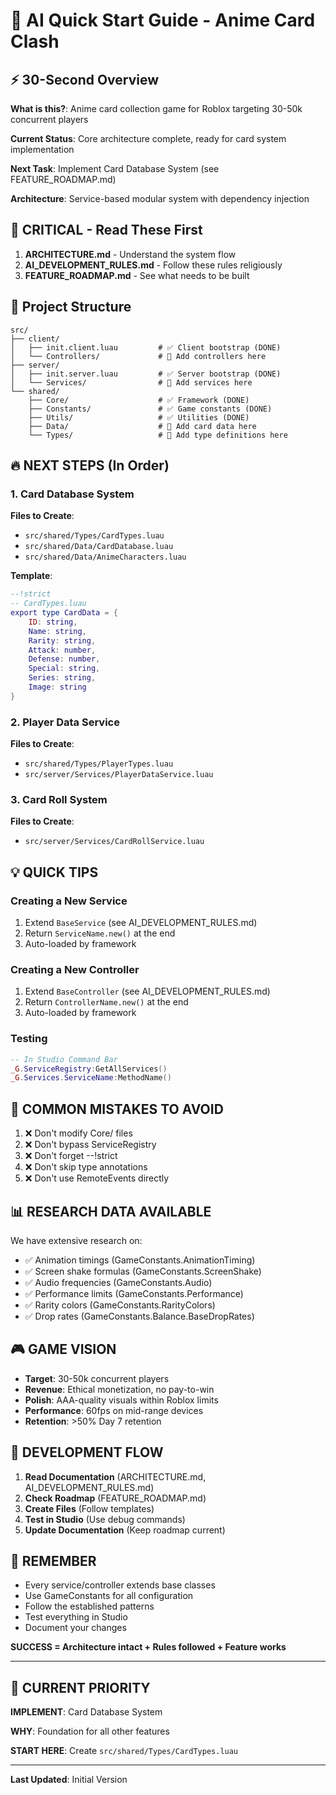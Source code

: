 # 🚀 AI Quick Start Guide - Anime Card Clash

## ⚡ 30-Second Overview

**What is this?**: Anime card collection game for Roblox targeting 30-50k concurrent players

**Current Status**: Core architecture complete, ready for card system implementation

**Next Task**: Implement Card Database System (see FEATURE_ROADMAP.md)

**Architecture**: Service-based modular system with dependency injection

## 🎯 **CRITICAL** - Read These First

1. **ARCHITECTURE.md** - Understand the system flow
2. **AI_DEVELOPMENT_RULES.md** - Follow these rules religiously
3. **FEATURE_ROADMAP.md** - See what needs to be built

## 📁 Project Structure

```
src/
├── client/
│   ├── init.client.luau         # ✅ Client bootstrap (DONE)
│   └── Controllers/             # 🔄 Add controllers here
├── server/
│   ├── init.server.luau         # ✅ Server bootstrap (DONE)
│   └── Services/                # 🔄 Add services here
└── shared/
    ├── Core/                    # ✅ Framework (DONE)
    ├── Constants/               # ✅ Game constants (DONE)
    ├── Utils/                   # ✅ Utilities (DONE)
    ├── Data/                    # 🔄 Add card data here
    └── Types/                   # 🔄 Add type definitions here
```

## 🔥 **NEXT STEPS** (In Order)

### 1. Card Database System
**Files to Create**:
- `src/shared/Types/CardTypes.luau`
- `src/shared/Data/CardDatabase.luau`
- `src/shared/Data/AnimeCharacters.luau`

**Template**:
```lua
--!strict
-- CardTypes.luau
export type CardData = {
    ID: string,
    Name: string,
    Rarity: string,
    Attack: number,
    Defense: number,
    Special: string,
    Series: string,
    Image: string
}
```

### 2. Player Data Service
**Files to Create**:
- `src/shared/Types/PlayerTypes.luau`
- `src/server/Services/PlayerDataService.luau`

### 3. Card Roll System
**Files to Create**:
- `src/server/Services/CardRollService.luau`

## 💡 **QUICK TIPS**

### Creating a New Service
1. Extend `BaseService` (see AI_DEVELOPMENT_RULES.md)
2. Return `ServiceName.new()` at the end
3. Auto-loaded by framework

### Creating a New Controller
1. Extend `BaseController` (see AI_DEVELOPMENT_RULES.md)
2. Return `ControllerName.new()` at the end
3. Auto-loaded by framework

### Testing
```lua
-- In Studio Command Bar
_G.ServiceRegistry:GetAllServices()
_G.Services.ServiceName:MethodName()
```

## 🚨 **COMMON MISTAKES TO AVOID**

1. ❌ Don't modify Core/ files
2. ❌ Don't bypass ServiceRegistry
3. ❌ Don't forget --!strict
4. ❌ Don't skip type annotations
5. ❌ Don't use RemoteEvents directly

## 📊 **RESEARCH DATA AVAILABLE**

We have extensive research on:
- ✅ Animation timings (GameConstants.AnimationTiming)
- ✅ Screen shake formulas (GameConstants.ScreenShake)
- ✅ Audio frequencies (GameConstants.Audio)
- ✅ Performance limits (GameConstants.Performance)
- ✅ Rarity colors (GameConstants.RarityColors)
- ✅ Drop rates (GameConstants.Balance.BaseDropRates)

## 🎮 **GAME VISION**

- **Target**: 30-50k concurrent players
- **Revenue**: Ethical monetization, no pay-to-win
- **Polish**: AAA-quality visuals within Roblox limits
- **Performance**: 60fps on mid-range devices
- **Retention**: >50% Day 7 retention

## 🔧 **DEVELOPMENT FLOW**

1. **Read Documentation** (ARCHITECTURE.md, AI_DEVELOPMENT_RULES.md)
2. **Check Roadmap** (FEATURE_ROADMAP.md)
3. **Create Files** (Follow templates)
4. **Test in Studio** (Use debug commands)
5. **Update Documentation** (Keep roadmap current)

## 📝 **REMEMBER**

- Every service/controller extends base classes
- Use GameConstants for all configuration
- Follow the established patterns
- Test everything in Studio
- Document your changes

**SUCCESS = Architecture intact + Rules followed + Feature works**

---

## 🎯 **CURRENT PRIORITY**

**IMPLEMENT**: Card Database System

**WHY**: Foundation for all other features

**START HERE**: Create `src/shared/Types/CardTypes.luau`

---

**Last Updated**: Initial Version 